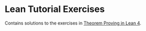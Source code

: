 # Lean Tutorial Exercises

Contains solutions to the exercises in [Theorem Proving in Lean 4](https://lean-lang.org/theorem_proving_in_lean4/).